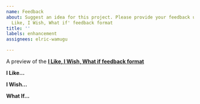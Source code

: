 ```yaml
---
name: Feedback
about: Suggest an idea for this project. Please provide your feedback using the 'I
  Like, I Wish, What if' feedback format
title: ''
labels: enhancement
assignees: elric-wamugu

---
```


A preview of the [**I Like, I Wish, What if feedback format**](https://public-media.interaction-design.org/pdf/I-Like-I-Wish-What-If.pdf)

**I Like...**
<!--(A clear and concise description of what you like about the prototype.)-->

**I Wish...**
<!--(A clear and concise description of how the prototype can be changed or improved so as to address some concerns or issues.)-->

**What If...**
<!--(Express new suggestions that might not have a direct link to the prototype.)-->
